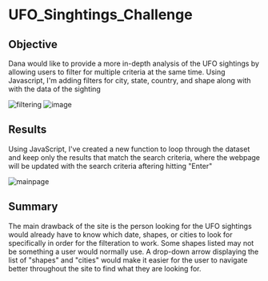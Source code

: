 # UFO_Singhtings_Challenge

## Objective

Dana would like to provide a more in-depth analysis of the UFO sightings by allowing users to filter for multiple criteria at the same time. Using Javascript, I'm adding filters for city, state, country, and shape along with with the data of the sighting

![filtering](https://user-images.githubusercontent.com/98790082/178402079-774c512f-2b0f-41c0-bb0b-e9110f3b8c4f.png)
![image](https://user-images.githubusercontent.com/98790082/178892647-9b4e84d4-7d46-4608-b2a5-5188dcd16767.png)


## Results

Using JavaScript, I've created a new function to loop through the dataset and keep only the results that match the search criteria, where the webpage will be updated with the search criteria aftering hitting "Enter"

![mainpage](https://user-images.githubusercontent.com/98790082/178402100-768e7c2b-8945-4407-a70a-9a9a03a7caeb.png)

## Summary

The main drawback of the site is the person looking for the UFO sightings would already have to know which date, shapes, or cities to look for specifically in order for the filteration to work. Some shapes listed may not be something a user would normally use. A drop-down arrow displaying the list of "shapes" and "cities" would make it easier for the user to navigate better throughout the site to find what they are looking for.

